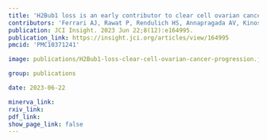 ```yaml
---
title: 'H2Bub1 loss is an early contributor to clear cell ovarian cancer progression.'
contributors: 'Ferrari AJ, Rawat P, Rendulich HS, Annapragada AV, Kinose Y, Zhang X, Devins K, Budina A, Scharpf RB, Mitchell MA, Tanyi JL, Morgan MA, Schwartz LE, Soong TR, Velculescu VE, Drapkin R.'
publication: JCI Insight. 2023 Jun 22;8(12):e164995.
publication_link: https://insight.jci.org/articles/view/164995
pmcid: 'PMC10371241'

image: publications/H2Bub1-loss-clear-cell-ovarian-cancer-progression.jpg

group: publications

date: 2023-06-22

minerva_link:
rxiv_link:
pdf_link:
show_page_link: false
---
```

